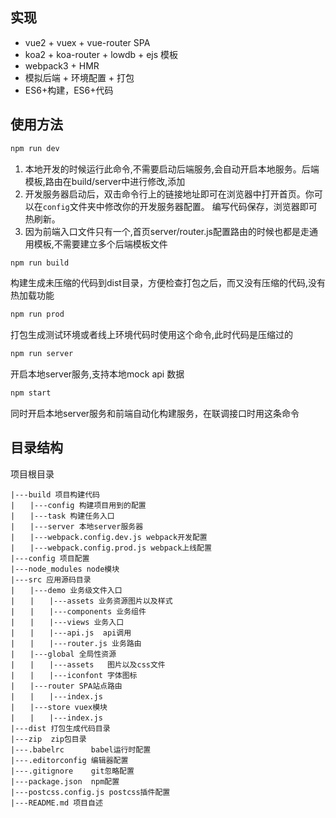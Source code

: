 ## 实现
+ vue2 + vuex + vue-router   SPA
+ koa2 + koa-router + lowdb + ejs 模板
+ webpack3 + HMR
+ 模拟后端 + 环境配置 + 打包 
+ ES6+构建，ES6+代码

## 使用方法
``` bash
npm run dev
```
1. 本地开发的时候运行此命令,不需要启动后端服务,会自动开启本地服务。后端模板,路由在build/server中进行修改,添加
2. 开发服务器启动后，双击命令行上的链接地址即可在浏览器中打开首页。你可以在`config`文件夹中修改你的开发服务器配置。
编写代码保存，浏览器即可热刷新。
3. 因为前端入口文件只有一个,首页server/router.js配置路由的时候也都是走通用模板,不需要建立多个后端模板文件

``` bash
npm run build
```
 构建生成未压缩的代码到dist目录，方便检查打包之后，而又没有压缩的代码,没有热加载功能
    
``` bash   
npm run prod
```
打包生成测试环境或者线上环境代码时使用这个命令,此时代码是压缩过的


``` bash   
npm run server
```
开启本地server服务,支持本地mock api 数据


``` bash   
npm start
```
同时开启本地server服务和前端自动化构建服务，在联调接口时用这条命令


## 目录结构

项目根目录

``` 
|---build 项目构建代码  
|　　|---config 构建项目用到的配置  
|　　|---task 构建任务入口  
|　　|---server 本地server服务器 
|　　|---webpack.config.dev.js webpack开发配置  
|　　|---webpack.config.prod.js webpack上线配置  
|---config 项目配置  
|---node_modules node模块  
|---src 应用源码目录  
|　　|---demo 业务级文件入口
|　　|　　|---assets 业务资源图片以及样式 
|　　|　　|---components 业务组件  
|　　|　　|---views 业务入口 
|　　|　　|---api.js  api调用
|　　|　　|---router.js 业务路由 
|　　|---global 全局性资源  
|　　|　　|---assets   图片以及css文件  
|　　|　　|---iconfont 字体图标 
|　　|---router SPA站点路由 
|　　|　　|---index.js 
|　　|---store vuex模块
|　　|　　|---index.js 
|---dist 打包生成代码目录  
|---zip  zip包目录  
|---.babelrc      babel运行时配置  
|---.editorconfig 编辑器配置  
|---.gitignore    git忽略配置  
|---package.json  npm配置  
|---postcss.config.js postcss插件配置  
|---README.md 项目自述  
``` 